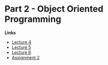 # Part 2 - Object Oriented Programming

**Links**
+ [Lecture 4](Lecture4.md)
+ [Lecture 5](.)
+ [Lecture 6](.)
+ [Assignment 2](.)